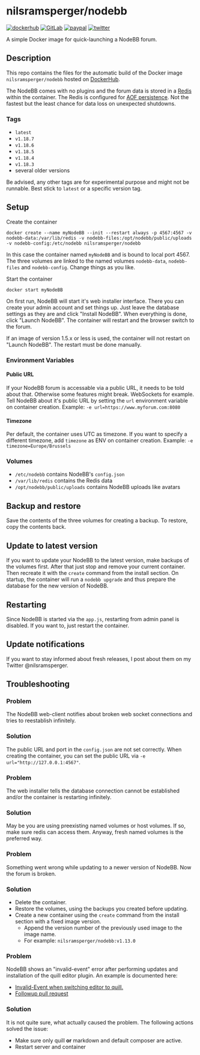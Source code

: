 # nilsramsperger/nodebb

[![dockerhub](https://img.shields.io/docker/pulls/nilsramsperger/nodebb?label=Docker%20pulls)](https://hub.docker.com/r/nilsramsperger/nextcloud-client)
[![GitLab](https://img.shields.io/badge/Sources-GitLab-orange)](https://gitlab.com/nilsramsperger/docker-nodebb)
[![paypal](https://img.shields.io/badge/Donate-PayPal-green.svg)](https://www.paypal.me/NilsRamsperger)
[![twitter](https://img.shields.io/twitter/follow/nilsramsperger)](https://twitter.com/nilsramsperger)

A simple Docker image for quick-launching a NodeBB forum.

## Description

This repo contains the files for the automatic build of the Docker image `nilsramsperger/nodebb` hosted on [DockerHub](https://hub.docker.com/r/nilsramsperger/nodebb/).

The NodeBB comes with no plugins and the forum data is stored in a [Redis](http://redis.io) within the container.
The Redis is configured for [AOF persistence](http://redis.io/topics/persistence).
Not the fastest but the least chance for data loss on unexpected shutdowns.

### Tags

- `latest`
- `v1.18.7`
- `v1.18.6`
- `v1.18.5`
- `v1.18.4`
- `v1.18.3`
- several older versions

Be advised, any other tags are for experimental purpose and might not be runnable.
Best stick to `latest` or a specific version tag.

## Setup

Create the container

`docker create --name myNodeBB --init --restart always -p 4567:4567 -v nodebb-data:/var/lib/redis -v nodebb-files:/opt/nodebb/public/uploads -v nodebb-config:/etc/nodebb nilsramsperger/nodebb`

In this case the container named `myNodeBB` and is bound to local port 4567.
The three volumes are linked to the named volumes `nodebb-data`, `nodebb-files` and `nodebb-config`.
Change things as you like.

Start the container

`docker start myNodeBB`

On first run, NodeBB will start it's web installer interface.
There you can create your admin account and set things up.
Just leave the database settings as they are and click "Install NodeBB".
When everything is done, click "Launch NodeBB".
The container will restart and the browser switch to the forum.

If an image of version 1.5.x or less is used, the container will not restart on "Launch NodeBB".
The restart must be done manually.

### Environment Variables

#### Public URL

If your NodeBB forum is accessable via a public URL, it needs to be told about that.
Otherwise some features might break.
WebSockets for example.
Tell NodeBB about it's public URL by setting the `url` environment variable on container creation.
Example: `-e url=https://www.myforum.com:8080`

#### Timezone

Per default, the container uses UTC as timezone.
If you want to specify a different timezone, add `timezone` as ENV on container creation.
Example: `-e timezone=Europe/Brussels`

### Volumes

- `/etc/nodebb` contains NodeBB's `config.json`
- `/var/lib/redis` contains the Redis data
- `/opt/nodebb/public/uploads` contains NodeBB uploads like avatars

## Backup and restore

Save the contents of the three volumes for creating a backup.
To restore, copy the contents back.

## Update to latest version

If you want to update your NodeBB to the latest version, make backups of the volumes first.
After that just stop and remove your current container.
Then recreate it with the `create` command from the install section.
On startup, the container will run a `nodebb upgrade` and thus prepare the database for the new version of NodeBB.

## Restarting

Since NodeBB is started via the `app.js`, restarting from admin panel is disabled.
If you want to, just restart the container.

## Update notifications

If you want to stay informed about fresh releases, I post about them on my Twitter @nilsramsperger.

## Troubleshooting

### Problem

The NodeBB web-client notifies about broken web socket connections and tries to reestablish infinitely.

### Solution

The public URL and port in the `config.json` are not set correctly.
When creating the container, you can set the public URL via `-e url="http://127.0.0.1:4567"`.

### Problem

The web installer tells the database connection cannot be established and/or the container is restarting infinitely.

### Solution

May be you are using preexisting named volumes or host volumes.
If so, make sure redis can access them.
Anyway, fresh named volumes is the preferred way.

### Problem

Something went wrong while updating to a newer version of NodeBB.
Now the forum is broken.

### Solution

- Delete the container.
- Restore the volumes, using the backups you created before updating.
- Create a new container using the `create` command from the install section with a fixed image version.
  - Append the version number of the previously used image to the image name.
  - For example: `nilsramsperger/nodebb:v1.13.0`

### Problem

NodeBB shows an "invalid-event" error after performing updates and installation of the quill editor plugin.
An example is documented here:

- [Invalid-Event when switching editor to quill.](https://community.nodebb.org/topic/15233/cannot-write-post-or-reply-after-1-15-1-16/4)
- [Followup pull request](https://github.com/nilsramsperger/docker-nodebb/pull/10)

### Solution

It is not quite sure, what actually caused the problem.
The following actions solved the issue:

- Make sure only quill **or** markdown and default composer are active.
- Restart server and container
